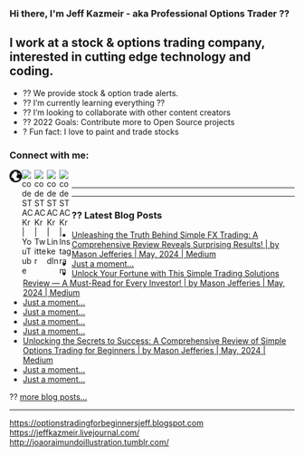 

<!--
**jeffkazmeir/jeffkazmeir** is a ✨ _special_ ✨ repository because its `README.md` (this file) appears on your GitHub profile.

Here are some ideas to get you started:

- 🔭 I’m currently working on ...
- 🌱 I’m currently learning ...
- 👯 I’m looking to collaborate on ...
- 🤔 I’m looking for help with ...
- 💬 Ask me about ...
- 📫 How to reach me: ...
- 😄 Pronouns: ...
- ⚡ Fun fact: ...
-->
### Hi there, I'm Jeff Kazmeir - aka Professional Options Trader ??
## I work at a stock & options trading company, interested in cutting edge technology and coding.

- ?? We provide stock & option trade alerts.
- ?? I’m currently learning everything ??
- ?? I’m looking to collaborate with other content creators
- ?? 2022 Goals: Contribute more to Open Source projects
- ? Fun fact: I love to paint and trade stocks


### Connect with me:

[<img align="left" alt="codeSTACKr.com" width="22px" src="https://raw.githubusercontent.com/iconic/open-iconic/master/svg/globe.svg" />][website]
[<img align="left" alt="codeSTACKr | YouTube" width="22px" src="https://cdn.jsdelivr.net/npm/simple-icons@v3/icons/youtube.svg" />][youtube]
[<img align="left" alt="codeSTACKr | Twitter" width="22px" src="https://cdn.jsdelivr.net/npm/simple-icons@v3/icons/twitter.svg" />][twitter]
[<img align="left" alt="codeSTACKr | LinkedIn" width="22px" src="https://cdn.jsdelivr.net/npm/simple-icons@v3/icons/linkedin.svg" />][linkedin]
[<img align="left" alt="codeSTACKr | Instagram" width="22px" src="https://cdn.jsdelivr.net/npm/simple-icons@v3/icons/instagram.svg" />][instagram]

<br />

---

---

### ?? Latest Blog Posts

<!-- BLOG-POST-LIST:START -->
- [Unleashing the Truth Behind Simple FX Trading: A Comprehensive Review Reveals Surprising Results! | by Mason Jefferies | May, 2024 | Medium](https://tradingoptionsforbeginners.medium.com/unleashing-the-truth-behind-simple-fx-trading-a-comprehensive-review-reveals-surprising-results-1348affdf84f?source=ifttt--------------3)
- [Just a moment...](https://medium.com/@tradingoptionsforbeginners/simpler-trading-or-gold-membership-reviews-which-one-reigns-supreme-find-out-now-60d175f885c4?source=ifttt--------------3)
- [Unlock Your Fortune with This Simple Trading Solutions Review — A Must-Read for Every Investor! | by Mason Jefferies | May, 2024 | Medium](https://tradingoptionsforbeginners.medium.com/unlock-your-fortune-with-this-simple-trading-solutions-review-a-must-read-for-every-investor-6ba2587bd25d?source=ifttt--------------3)
- [Just a moment...](https://medium.com/@tradingoptionsforbeginners/discover-the-secrets-of-success-with-rave-worthy-option-alpha-reviews-ed91cb7f8292?source=ifttt--------------3)
- [Just a moment...](https://medium.com/@tradingoptionsforbeginners/unleash-the-power-of-the-option-alpha-profit-matrix-with-kingtradingsystems-com-13093ca313a7?source=ifttt--------------3)
- [Just a moment...](https://medium.com/@tradingoptionsforbeginners/the-shocking-truth-exposed-unbiased-reviews-of-simpler-trading-that-will-help-you-succeed-9d191ee020f5?source=ifttt--------------3)
- [Just a moment...](https://medium.com/@tradingoptionsforbeginners/the-shocking-truth-exposed-unbiased-reviews-of-simpler-trading-that-will-help-you-succeed-9b26fdb5e290?source=ifttt--------------3)
- [Unlocking the Secrets to Success: A Comprehensive Review of Simple Options Trading for Beginners | by Mason Jefferies | May, 2024 | Medium](https://tradingoptionsforbeginners.medium.com/unlocking-the-secrets-to-success-a-comprehensive-review-of-simple-options-trading-for-beginners-4dcf93447eb4?source=ifttt--------------3)
- [Just a moment...](https://medium.com/@tradingoptionsforbeginners/unlock-the-power-of-options-action-how-to-dramatically-boost-your-investment-strategy-bf3e75cd96bf?source=ifttt--------------3)
- [Just a moment...](https://medium.com/@tradingoptionsforbeginners/unlock-the-power-of-options-action-how-to-dramatically-boost-your-investment-strategy-acf72e7a1cef?source=ifttt--------------3)
<!-- BLOG-POST-LIST:END -->

?? [more blog posts...](https://theministerofcapitalism.com/blog/)

---


[website]: https://kingtradingsystems.com/blog/
[twitter]: https://twitter.com/optionstradejef
[youtube]: https://www.youtube.com/channel/UCEo82TuA0YdbXyO2oPecIHQ
[instagram]: https://tradingoptionsforbeginners.medium.com
[linkedin]: https://ca.linkedin.com/in/theministerofcapitalism
 https://optionstradingforbeginnersjeff.blogspot.com
 https://jeffkazmeir.livejournal.com/
 http://joaoraimundoillustration.tumblr.com/



